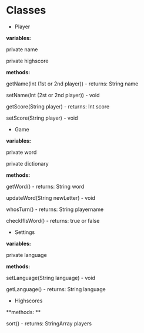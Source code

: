 # Classes

- Player 

**variables:**

private name

private highscore

**methods:**

getName(Int (1st or 2nd player)) - returns: String name

setName(Int (2st or 2nd player)) - void

getScore(String player)	- returns: Int score

setScore(String player) - void

- Game

**variables:**

private word

private dictionary

**methods:**

getWord()	- returns: String word

updateWord(String newLetter)	- void

whosTurn()	- returns: String playername

checkIfIsWord() - returns: true or false

- Settings

**variables:**

private language

**methods:**

setLanguage(String language) - void

getLanguage()	- returns: String language


- Highscores

**methods: **

sort() 	- returns: StringArray players



